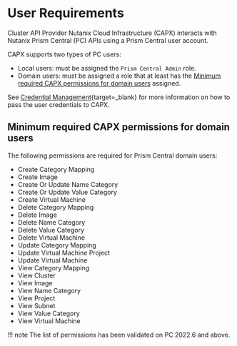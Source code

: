 # User Requirements

Cluster API Provider Nutanix Cloud Infrastructure (CAPX) interacts with Nutanix Prism Central (PC) APIs using a Prism Central user account.

CAPX supports two types of PC users:

- Local users: must be assigned the `Prism Central Admin` role.
- Domain users: must be assigned a role that at least has the [Minimum required CAPX permissions for domain users](#minimum-required-capx-permissions-for-domain-users) assigned.

See [Credential Management](./credential_management.md){target=_blank} for more information on how to pass the user credentials to CAPX.

## Minimum required CAPX permissions for domain users

The following permissions are required for Prism Central domain users: 

- Create Category Mapping
- Create Image
- Create Or Update Name Category
- Create Or Update Value Category
- Create Virtual Machine
- Delete Category Mapping
- Delete Image
- Delete Name Category
- Delete Value Category
- Delete Virtual Machine
- Update Category Mapping
- Update Virtual Machine Project
- Update Virtual Machine
- View Category Mapping
- View Cluster
- View Image
- View Name Category
- View Project
- View Subnet
- View Value Category
- View Virtual Machine

!!! note
    The list of permissions has been validated on PC 2022.6 and above.
